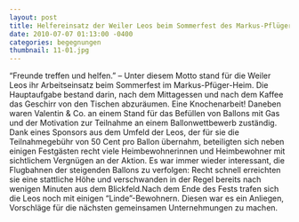 ```yaml
---
layout: post
title: Helfereinsatz der Weiler Leos beim Sommerfest des Markus-Pflüger-Heims in Wiechs
date: 2010-07-07 01:13:00 -0400
categories: begegnungen
thumbnail: 11-01.jpg
---
```

“Freunde treffen und helfen.” – Unter diesem Motto stand für die Weiler Leos ihr Arbeitseinsatz beim Sommerfest im Markus-Pfüger-Heim. Die Hauptaufgabe bestand darin, nach dem Mittagessen und nach dem Kaffee das Geschirr von den Tischen abzuräumen. Eine Knochenarbeit! Daneben waren Valentin & Co. an einem Stand für das Befüllen von Ballons mit Gas und der Motivation zur Teilnahme an einem Ballonwettbewerb zuständig. Dank eines Sponsors aus dem Umfeld der Leos, der für sie die Teilnahmegebühr von 50 Cent pro Ballon übernahm, beteiligten sich neben einigen Festgästen recht viele Heimbewohnerinnen und Heimbewohner mit sichtlichem Vergnügen an der Aktion. Es war immer wieder interessant, die Flugbahnen der steigenden Ballons zu verfolgen: Recht schnell erreichten sie eine stattliche Höhe und verschwanden in der Regel bereits nach wenigen Minuten aus dem Blickfeld.Nach dem Ende des Fests trafen sich die Leos noch mit einigen “Linde”-Bewohnern. Diesen war es ein Anliegen, Vorschläge für die nächsten gemeinsamen Unternehmungen zu machen.